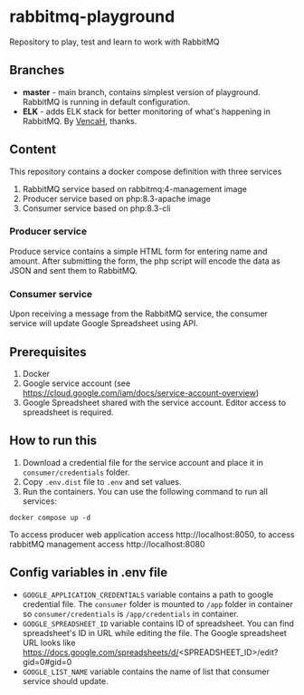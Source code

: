 # rabbitmq-playground
Repository to play, test and learn to work with RabbitMQ

## Branches
- **master** - main branch, contains simplest version of playground. RabbitMQ is running in default configuration.
- **ELK** - adds ELK stack for better monitoring of what's happening in RabbitMQ. By [VencaH](https://github.com/VencaH), thanks. 

## Content
This repository contains a docker compose definition with three services
1. RabbitMQ service based on rabbitmq:4-management image
2. Producer service based on php:8.3-apache image
3. Consumer service based on php:8.3-cli

### Producer service
Produce service contains a simple HTML form for entering name and amount. 
After submitting the form, the php script will encode the data as JSON and sent them 
to RabbitMQ.

### Consumer service
Upon receiving a message from the RabbitMQ service, the consumer service will update
Google Spreadsheet using API.

## Prerequisites
1. Docker
2. Google service account (see https://cloud.google.com/iam/docs/service-account-overview)
3. Google Spreadsheet shared with the service account. Editor access to spreadsheet is required.

## How to run this
1. Download a credential file for the service account and place it in `consumer/credentials` folder.
2. Copy `.env.dist` file to `.env` and set values. 
3. Run the containers. You can use the following command to run all services: 
```shell
docker compose up -d
```
To access producer web application access http://localhost:8050,
to access rabbitMQ management access http://localhost:8080

## Config variables in .env file
- `GOOGLE_APPLICATION_CREDENTIALS` variable contains a path to google credential file. 
The `consumer` folder is mounted to `/app` folder in container so `consumer/credentials` is `/app/credentials`
in container.
- `GOOGLE_SPREADSHEET_ID` variable contains ID of spreadsheet. You can find spreadsheet's ID in URL while editing
the file. The Google spreadsheet URL looks like https://docs.google.com/spreadsheets/d/<SPREADSHEET_ID>/edit?gid=0#gid=0 
- `GOOGLE_LIST_NAME` variable contains the name of list that consumer service should update. 
